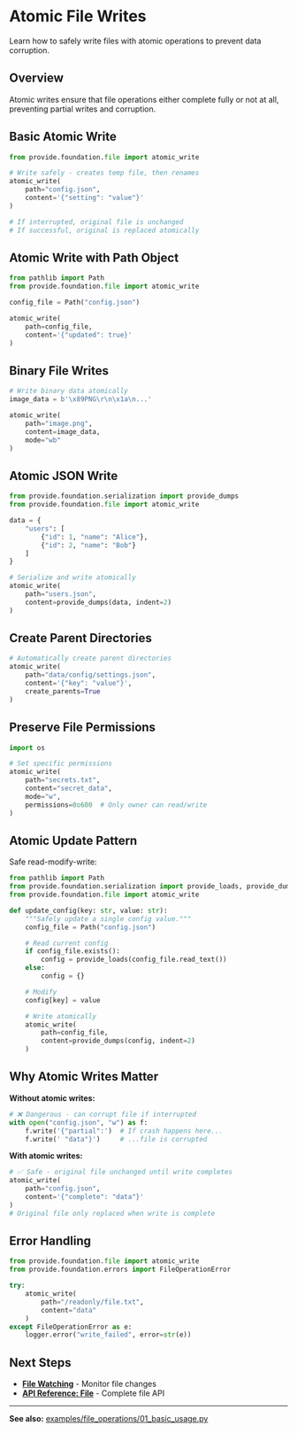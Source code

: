 # Atomic File Writes

Learn how to safely write files with atomic operations to prevent data corruption.

## Overview

Atomic writes ensure that file operations either complete fully or not at all, preventing partial writes and corruption.

## Basic Atomic Write

```python
from provide.foundation.file import atomic_write

# Write safely - creates temp file, then renames
atomic_write(
    path="config.json",
    content='{"setting": "value"}'
)

# If interrupted, original file is unchanged
# If successful, original is replaced atomically
```

## Atomic Write with Path Object

```python
from pathlib import Path
from provide.foundation.file import atomic_write

config_file = Path("config.json")

atomic_write(
    path=config_file,
    content='{"updated": true}'
)
```

## Binary File Writes

```python
# Write binary data atomically
image_data = b'\x89PNG\r\n\x1a\n...'

atomic_write(
    path="image.png",
    content=image_data,
    mode="wb"
)
```

## Atomic JSON Write

```python
from provide.foundation.serialization import provide_dumps
from provide.foundation.file import atomic_write

data = {
    "users": [
        {"id": 1, "name": "Alice"},
        {"id": 2, "name": "Bob"}
    ]
}

# Serialize and write atomically
atomic_write(
    path="users.json",
    content=provide_dumps(data, indent=2)
)
```

## Create Parent Directories

```python
# Automatically create parent directories
atomic_write(
    path="data/config/settings.json",
    content='{"key": "value"}',
    create_parents=True
)
```

## Preserve File Permissions

```python
import os

# Set specific permissions
atomic_write(
    path="secrets.txt",
    content="secret_data",
    mode="w",
    permissions=0o600  # Only owner can read/write
)
```

## Atomic Update Pattern

Safe read-modify-write:

```python
from pathlib import Path
from provide.foundation.serialization import provide_loads, provide_dumps
from provide.foundation.file import atomic_write

def update_config(key: str, value: str):
    """Safely update a single config value."""
    config_file = Path("config.json")

    # Read current config
    if config_file.exists():
        config = provide_loads(config_file.read_text())
    else:
        config = {}

    # Modify
    config[key] = value

    # Write atomically
    atomic_write(
        path=config_file,
        content=provide_dumps(config, indent=2)
    )
```

## Why Atomic Writes Matter

**Without atomic writes:**
```python
# ❌ Dangerous - can corrupt file if interrupted
with open("config.json", "w") as f:
    f.write('{"partial":')  # If crash happens here...
    f.write(' "data"}')     # ...file is corrupted
```

**With atomic writes:**
```python
# ✅ Safe - original file unchanged until write completes
atomic_write(
    path="config.json",
    content='{"complete": "data"}'
)
# Original file only replaced when write is complete
```

## Error Handling

```python
from provide.foundation.file import atomic_write
from provide.foundation.errors import FileOperationError

try:
    atomic_write(
        path="/readonly/file.txt",
        content="data"
    )
except FileOperationError as e:
    logger.error("write_failed", error=str(e))
```

## Next Steps

- **[File Watching](watching.md)** - Monitor file changes
- **[API Reference: File](../../reference/provide/foundation/file/index.md)** - Complete file API

---

**See also:** [examples/file_operations/01_basic_usage.py](https://github.com/provide-io/provide-foundation/blob/main/examples/file_operations/01_basic_usage.py)

